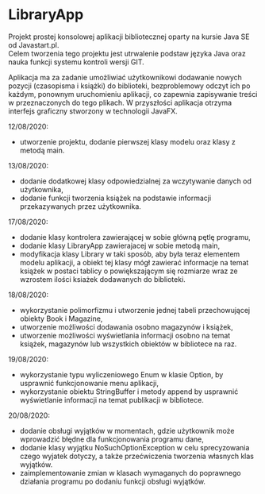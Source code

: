 # LibraryApp
Projekt prostej konsolowej aplikacji bibliotecznej oparty na kursie Java SE od Javastart.pl. <br>
Celem tworzenia tego projektu jest utrwalenie podstaw języka Java oraz nauka funkcji systemu kontroli wersji GIT.

Aplikacja ma za zadanie umożliwiać użytkownikowi dodawanie nowych pozycji (czasopisma i książki) do biblioteki, bezproblemowy odczyt ich po każdym, ponownym uruchomieniu aplikacji,
co zapewnia zapisywanie treści w przeznaczonych do tego plikach. 
W przyszłości aplikacja otrzyma interfejs graficzny stworzony w technologii JavaFX. 

12/08/2020:
- utworzenie projektu, dodanie pierwszej klasy modelu oraz klasy z metodą main.

13/08/2020:
- dodanie dodatkowej klasy odpowiedzialnej za wczytywanie danych od użytkownika, 
- dodanie funkcji tworzenia książek na podstawie informacji przekazywanych przez użytkownika.

17/08/2020:
- dodanie klasy kontrolera zawierającej w sobie główną pętlę programu,
- dodanie klasy LibraryApp zawierajacej w sobie metodą main,
- modyfikacja klasy Library w taki sposób, aby była teraz elementem modelu aplikacji, a obiekt tej klasy 
mógł zawierać informacje na temat książek w postaci tablicy o powiększającym się rozmiarze wraz ze wzrostem ilości 
ksiażek dodawanych do biblioteki.

18/08/2020:
- wykorzystanie polimorfizmu i utworzenie jednej tabeli przechowującej obiekty Book i Magazine,
- utworzenie możliwości dodawania osobno magazynów i książek,
- utworzenie możliwości wyświetlania informacji osobno na temat książek, magazynów lub wszystkich obiektów 
w bibliotece na raz.

19/08/2020:
- wykorzystanie typu wyliczeniowego Enum w klasie Option, by usprawnić funkcjonowanie menu aplikacji,
- wykorzystanie obiektu StringBuffer i metody append by usprawnić wyświetlanie informacji na temat publikacji 
w bibliotece.

20/08/2020:
- dodanie obsługi wyjątków w momentach, gdzie użytkownik może wprowadzić błędne dla funkcjonowania programu
dane,
- dodanie klasy wyjątku NoSuchOptionException w celu sprecyzowania czego wyjatek dotyczy, a także przećwiczenia tworzenia
własnych klas wyjątków.
- zaimplementowanie zmian w klasach wymaganych do poprawnego działania programu po dodaniu funkcji obsługi wyjątków.

